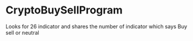 # CryptoBuySellProgram
Looks for 26 indicator and shares the number of indicator which says Buy sell or neutral
